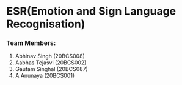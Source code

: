 # ESR(Emotion and Sign Language Recognisation)

### Team Members:
1. Abhinav Singh	(20BCS008)
1. Aabhas Tejasvi	(20BCS002)
1. Gautam Singhal (20BCS087)
1. A Anunaya	    (20BCS001)
